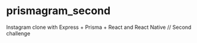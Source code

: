 # prismagram_second
Instagram clone with Express + Prisma + React and React Native // Second challenge
